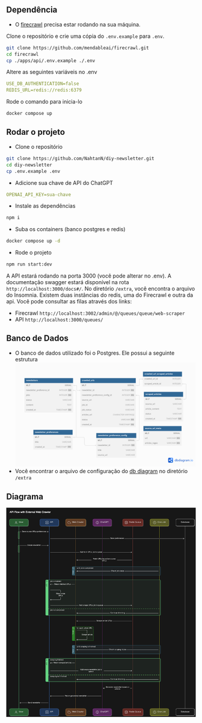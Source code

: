 ## Dependência

- O [firecrawl](https://github.com/mendableai/firecrawl/blob/main/SELF_HOST.md) precisa estar rodando na sua máquina.

Clone o repositório e crie uma cópia do `.env.example` para `.env`.

```bash
git clone https://github.com/mendableai/firecrawl.git
cd firecrawl
cp ./apps/api/.env.example ./.env
```

Altere as seguintes variáveis no .env

```yml
USE_DB_AUTHENTICATION=false
REDIS_URL=redis://redis:6379
```

Rode o comando para inicia-lo

```bash
docker compose up
```

## Rodar o projeto

- Clone o repositório

```bash
git clone https://github.com/NahtanN/diy-newsletter.git
cd diy-newsletter
cp .env.example .env
```

- Adicione sua chave de API do ChatGPT

```yml
OPENAI_API_KEY=sua-chave
```

- Instale as dependências

```bash
npm i
```

- Suba os containers (banco postgres e redis)

```bash
docker compose up -d
```

- Rode o projeto

```bash
npm run start:dev
```

A API estará rodando na porta 3000 (você pode alterar no .env).
A documentação swagger estará disponível na rota `http://localhost:3000/docs#/`. No diretório `/extra`, você encontra o arquivo do Insomnia.
Existem duas instâncias do redis, uma do Firecrawl e outra da api. Você pode consultar as filas através dos links:

- Firecrawl `http://localhost:3002/admin/@/queues/queue/web-scraper`
- API `http://localhost:3000/queues/`

## Banco de Dados

- O banco de dados utilizado foi o Postgres. Ele possui a seguinte estrutura
  ![db diagram image](./extra/db-image.png)
- Você encontrar o arquivo de configuração do [db diagram](https://dbdiagram.io/) no diretório `/extra`

## Diagrama

![Diagrama](./extra/diagram.png)

